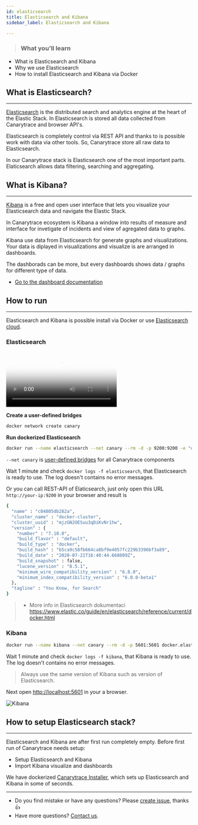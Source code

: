 ```yaml
---
id: elasticsearch
title: Elasticsearch and Kibana
sidebar_label: Elasticsearch and Kibana

---
```


> ### What you’ll learn
- What is Elasticsearch and Kibana
- Why we use Elasticsearch
- How to install Elasticsearch and Kibana via Docker

## What is Elasticsearch?
---
[Elasticsearch](https://www.elastic.co/elasticsearch/) is the distributed search and analytics engine at the heart of the Elastic Stack. In Elasticsearch is stored all data collected from Canarytrace and browser API's.

Elasticsearch is completely control via REST API and thanks to is possible work with data via other tools. So, Canarytrace store all raw data to Elasticsearch.

In our Canarytrace stack is Elasticsearch one of the most important parts. Elaticsearch allows data filtering, searching and aggregating.


## What is Kibana?
---

[Kibana](https://www.elastic.co/kibana/) is a free and open user interface that lets you visualize your Elasticsearch data and navigate the Elastic Stack.

In Canarytrace ecosystem is Kibana a window into results of measure and interface for invetigate of incidents and view of agregated data to graphs.

Kibana use data from Elasticsearch for generate graphs and visualizations. Your data is diplayed in visualizations and visualize is are arranged in dashboards.

The dashborads can be more, but every dashboards shows data / graphs for different type of data.

- [Go to the dashboard documentation](/docs/features/dashboards)

## How to run
---

Elasticsearch and Kibana is possible install via Docker or use [Elasticsearch cloud](https://cloud.elastic.co/login).

### Elasticsearch

<video poster="https://canarytrace.com/src/screencast/installer.png" preload autoplay controls className="screencast">
  <source type="video/mp4" src="https://canarytrace.com/src/screencast/run-elastic-kibana.mp4"></source>
</video>


**Create a user-defined bridges**

```bash
docker network create canary
```

**Run dockerized Elasticsearch**

```bash
docker run --name elasticsearch --net canary --rm -d -p 9200:9200 -e "discovery.type=single-node" docker.elastic.co/elasticsearch/elasticsearch:7.10.0 bin/elasticsearch -Enetwork.host=0.0.0.0
```

`--net canary` is [user-defined bridges](https://docs.docker.com/network/bridge/) for all Canarytrace components

Wait 1 minute and check `docker logs -f elasticsearch`, that Elasticsearch is ready to use. The log doesn't contains no error messages.

Or you can call REST-API of Elaticsearch, just only open this URL `http://your-ip:9200` in your browser and result is

```bash
{
  "name" : "c04805db282a",
  "cluster_name" : "docker-cluster",
  "cluster_uuid" : "mjzGN2OESuu3qDiKvNr1hw",
  "version" : {
    "number" : "7.10.0",
    "build_flavor" : "default",
    "build_type" : "docker",
    "build_hash" : "b5ca9c58fb664ca8bf9e4057fc229b3396bf3a89",
    "build_date" : "2020-07-21T16:40:44.668009Z",
    "build_snapshot" : false,
    "lucene_version" : "8.5.1",
    "minimum_wire_compatibility_version" : "6.8.0",
    "minimum_index_compatibility_version" : "6.0.0-beta1"
  },
  "tagline" : "You Know, for Search"
}
```

> - More info in Elasticsearch dokumentaci https://www.elastic.co/guide/en/elasticsearch/reference/current/docker.html


### Kibana

```bash
docker run --name kibana --net canary --rm -d -p 5601:5601 docker.elastic.co/kibana/kibana:7.10.1
```

Wait 1 minute and check `docker logs -f kibana`, that Kibana is ready to use. The log doesn't contains no error messages.


> Always use the same version of Kibana such as version of Elasticsearch.


Next open [http://localhost:5601](http://localhost:5601) in your a browser. 

![Kibana](https://canarytrace.com/src/screencast/kibana-home-page.png)


## How to setup Elasticsearch stack?
---

Elasticsearch and Kibana are after first run completely empty. Before first run of Canarytrace needs setup:

- Setup Elasticsearch and Kibana
- Import Kibana visualize and dashboards

We have dockerized [Canarytrace Installer](/docs/features/installer), which sets up Elasticsearch and Kibana in some of seconds.

---

- Do you find mistake or have any questions? Please [create issue](https://github.com/canarytrace/documentation/issues/new/choose), thanks 👍
- Have more questions? [Contact us](/docs/support/contactus).